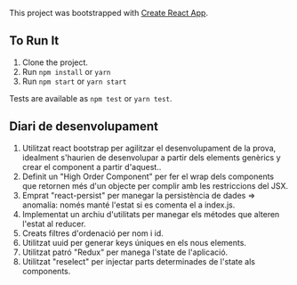 This project was bootstrapped with [Create React App](https://github.com/facebookincubator/create-react-app).

## To Run It

1. Clone the project.
2. Run `npm install` or `yarn`
3. Run `npm start` or `yarn start`

Tests are available as `npm test` or `yarn test`.

## Diari de desenvolupament

1. Utilitzat react bootstrap per agilitzar el desenvolupament de la prova, idealment s'haurien de desenvolupar a partir dels elements genèrics y crear el component a partir d'aquest..
2. Definit un "High Order Component" per fer el wrap dels components que retornen més d'un objecte per complir amb les restriccions del JSX.
3. Emprat "react-persist" per manegar la persistència de dades => anomalía: només manté l'estat si es comenta el <PersistGate></PersistGate> a index.js.
4. Implementat un archiu d'utilitats per manegar els métodes que alteren l'estat al reducer.
5. Creats filtres d'ordenació per nom i id.
6. Utilitzat uuid per generar keys úniques en els nous elements.
7. Utilitzat patró "Redux" per manega l'state de l'aplicació.
8. Utilitzat "reselect" per injectar parts determinades de l'state als components.
